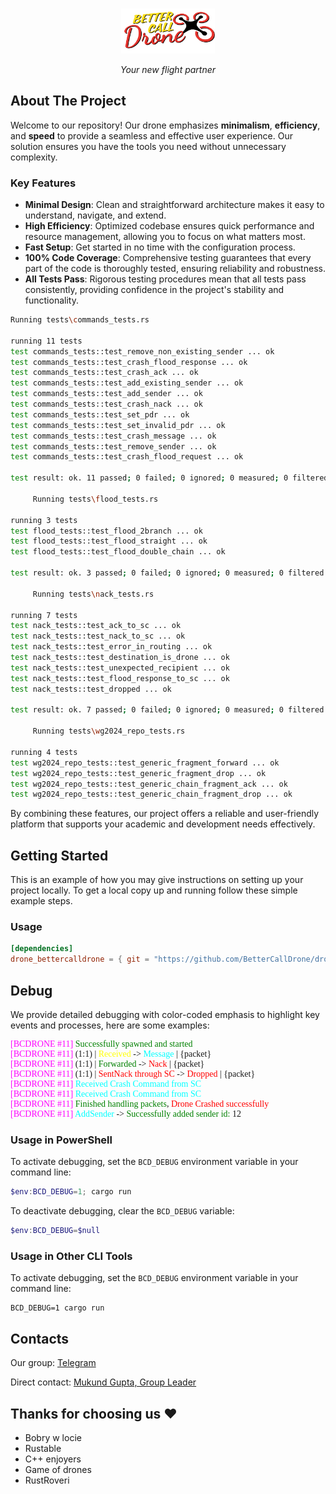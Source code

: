 <a id="readme-top"></a>

<!-- PROJECT LOGO -->
<br />
<div align="center">
  <a href="https://github.com/BetterCallDrone">
    <img src="assets/bettercalldrone_logo.png" alt="Logo" width="150">
  </a>

  <i>
    <p align="center" style="font-size:14px; ">
      Your new flight partner
  </p></i>
</div>

<!-- ABOUT THE PROJECT -->

## About The Project

Welcome to our repository! Our drone emphasizes **minimalism**, **efficiency**, and **speed** to provide a seamless and effective user experience. Our solution ensures you have the tools you need without unnecessary complexity.

### Key Features

- **Minimal Design**: Clean and straightforward architecture makes it easy to understand, navigate, and extend.
- **High Efficiency**: Optimized codebase ensures quick performance and resource management, allowing you to focus on what matters most.
- **Fast Setup**: Get started in no time with the configuration process.
- **100% Code Coverage**: Comprehensive testing guarantees that every part of the code is thoroughly tested, ensuring reliability and robustness.
- **All Tests Pass**: Rigorous testing procedures mean that all tests pass consistently, providing confidence in the project's stability and functionality.

```sh
Running tests\commands_tests.rs

running 11 tests
test commands_tests::test_remove_non_existing_sender ... ok
test commands_tests::test_crash_flood_response ... ok
test commands_tests::test_crash_ack ... ok
test commands_tests::test_add_existing_sender ... ok
test commands_tests::test_add_sender ... ok
test commands_tests::test_crash_nack ... ok
test commands_tests::test_set_pdr ... ok
test commands_tests::test_set_invalid_pdr ... ok
test commands_tests::test_crash_message ... ok
test commands_tests::test_remove_sender ... ok
test commands_tests::test_crash_flood_request ... ok

test result: ok. 11 passed; 0 failed; 0 ignored; 0 measured; 0 filtered out; finished in 0.40s

     Running tests\flood_tests.rs

running 3 tests
test flood_tests::test_flood_2branch ... ok
test flood_tests::test_flood_straight ... ok
test flood_tests::test_flood_double_chain ... ok

test result: ok. 3 passed; 0 failed; 0 ignored; 0 measured; 0 filtered out; finished in 2.08s

     Running tests\nack_tests.rs

running 7 tests
test nack_tests::test_ack_to_sc ... ok
test nack_tests::test_nack_to_sc ... ok
test nack_tests::test_error_in_routing ... ok
test nack_tests::test_destination_is_drone ... ok
test nack_tests::test_unexpected_recipient ... ok
test nack_tests::test_flood_response_to_sc ... ok
test nack_tests::test_dropped ... ok

test result: ok. 7 passed; 0 failed; 0 ignored; 0 measured; 0 filtered out; finished in 0.01s

     Running tests\wg2024_repo_tests.rs

running 4 tests
test wg2024_repo_tests::test_generic_fragment_forward ... ok
test wg2024_repo_tests::test_generic_fragment_drop ... ok
test wg2024_repo_tests::test_generic_chain_fragment_ack ... ok
test wg2024_repo_tests::test_generic_chain_fragment_drop ... ok

```

By combining these features, our project offers a reliable and user-friendly platform that supports your academic and development needs effectively.

<!-- GETTING STARTED -->

## Getting Started

This is an example of how you may give instructions on setting up your project locally.
To get a local copy up and running follow these simple example steps.

### Usage

```toml
[dependencies]
drone_bettercalldrone = { git = "https://github.com/BetterCallDrone/drone_BetterCallDrone.git" }
```

## Debug
We provide detailed debugging with color-coded emphasis to highlight key events and processes, here are some examples:

<p style="font-family:consolas">
<span style="color:magenta">[BCDRONE #11]</span><span style="color:green"> Successfully spawned and started</span><br>
<span style="color:magenta">[BCDRONE #11]</span> (1:1) | <span style="color:yellow">Received</span> -> <span style="color:cyan">Message</span> | {packet}<br>
<span style="color:magenta">[BCDRONE #11]</span> (1:1) | <span style="color:green">Forwarded</span> -> <span style="color:red">Nack</span> | {packet}<br>
<span style="color:magenta">[BCDRONE #11]</span> (1:1) | <span style="color:red">SentNack through SC</span> -> <span style="color:red">Dropped</span> | {packet}<br>
<span style="color:magenta">[BCDRONE #11]</span><span style="color:cyan"> Received Crash Command from SC</span><br>
<span style="color:magenta">[BCDRONE #11]</span><span style="color:cyan"> Received Crash Command from SC</span><br>
<span style="color:magenta">[BCDRONE #11]</span> <span style="color:green">Finished handling packets</span>, <span style="color:red">Drone Crashed successfully</span><br>
<span style="color:magenta">[BCDRONE #11]</span> <span style="color:cyan">AddSender</span> -> <span style="color:green">Successfully added sender id:</span> 12<br>
</p>

### Usage in PowerShell
To activate debugging, set the `BCD_DEBUG` environment variable in your command line:

```powershell
$env:BCD_DEBUG=1; cargo run
```

To deactivate debugging, clear the `BCD_DEBUG` variable:

```powershell
$env:BCD_DEBUG=$null
```

### Usage in Other CLI Tools

To activate debugging, set the `BCD_DEBUG` environment variable in your command line:

```shell
BCD_DEBUG=1 cargo run
```

## Contacts

Our group: [Telegram](https://t.me/+htrHjxyTQEE2ZWRk)

Direct contact: [Mukund Gupta, Group Leader](https://t.me/guptamukund)

## Thanks for choosing us ❤

- Bobry w locie
- Rustable
- C++ enjoyers
- Game of drones
- RustRoveri
